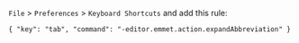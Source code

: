`File` > `Preferences` > `Keyboard Shortcuts` and add this rule:
```
{ "key": "tab", "command": "-editor.emmet.action.expandAbbreviation" }
```